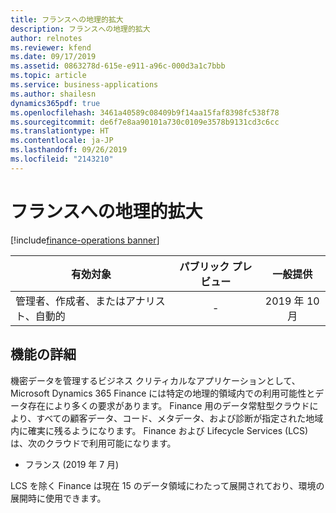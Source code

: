 ```yaml
---
title: フランスへの地理的拡大
description: フランスへの地理的拡大
author: relnotes
ms.reviewer: kfend
ms.date: 09/17/2019
ms.assetid: 0863278d-615e-e911-a96c-000d3a1c7bbb
ms.topic: article
ms.service: business-applications
ms.author: shailesn
dynamics365pdf: true
ms.openlocfilehash: 3461a40589c08409b9f14aa15faf8398fc538f78
ms.sourcegitcommit: de6f7e8aa90101a730c0109e3578b9131cd3c6cc
ms.translationtype: HT
ms.contentlocale: ja-JP
ms.lasthandoff: 09/26/2019
ms.locfileid: "2143210"
---
```

# <a name="geo-expansion-to-france"></a>フランスへの地理的拡大
[!include[finance-operations banner](../includes/finance-operations.md)]

| 有効対象    |  パブリック プレビュー | 一般提供 | 
| ---------- | :----------: |:----------: |
|管理者、作成者、またはアナリスト、自動的|-| 2019 年 10 月|






## <a name="feature-details"></a>機能の詳細
<!--feature detail start -->
機密データを管理するビジネス クリティカルなアプリケーションとして、Microsoft Dynamics 365 Finance には特定の地理的領域内での利用可能性とデータ存在により多くの要求があります。 Finance 用のデータ常駐型クラウドにより、すべての顧客データ、コード、メタデータ、および診断が指定された地域内に確実に残るようになります。 Finance および Lifecycle Services (LCS) は、次のクラウドで利用可能になります。 

- フランス (2019 年 7 月)

LCS を除く Finance は現在 15 のデータ領域にわたって展開されており、環境の展開時に使用できます。
<!--feature detail end -->











